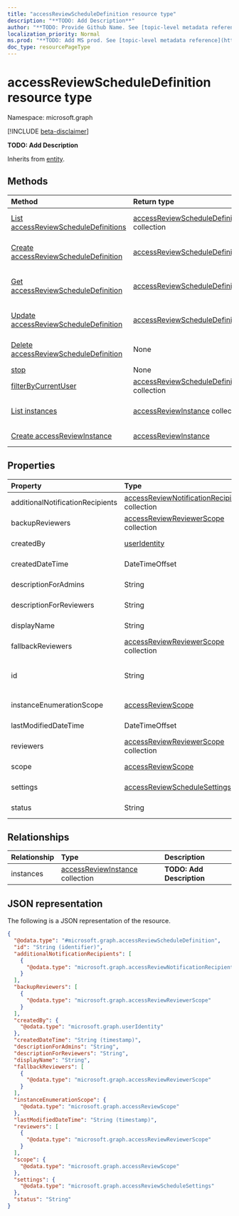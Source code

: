 ```yaml
---
title: "accessReviewScheduleDefinition resource type"
description: "**TODO: Add Description**"
author: "**TODO: Provide Github Name. See [topic-level metadata reference](https://msgo.azurewebsites.net/add/document/guidelines/metadata.html#topic-level-metadata)**"
localization_priority: Normal
ms.prod: "**TODO: Add MS prod. See [topic-level metadata reference](https://msgo.azurewebsites.net/add/document/guidelines/metadata.html#topic-level-metadata)**"
doc_type: resourcePageType
---
```


# accessReviewScheduleDefinition resource type

Namespace: microsoft.graph

[!INCLUDE [beta-disclaimer](../../includes/beta-disclaimer.md)]

**TODO: Add Description**


Inherits from [entity](../resources/entity.md).

## Methods
|Method|Return type|Description|
|:---|:---|:---|
|[List accessReviewScheduleDefinitions](../api/accessreviewscheduledefinition-list.md)|[accessReviewScheduleDefinition](../resources/accessreviewscheduledefinition.md) collection|Get a list of the [accessReviewScheduleDefinition](../resources/accessreviewscheduledefinition.md) objects and their properties.|
|[Create accessReviewScheduleDefinition](../api/accessreviewscheduledefinition-create.md)|[accessReviewScheduleDefinition](../resources/accessreviewscheduledefinition.md)|Create a new [accessReviewScheduleDefinition](../resources/accessreviewscheduledefinition.md) object.|
|[Get accessReviewScheduleDefinition](../api/accessreviewscheduledefinition-get.md)|[accessReviewScheduleDefinition](../resources/accessreviewscheduledefinition.md)|Read the properties and relationships of an [accessReviewScheduleDefinition](../resources/accessreviewscheduledefinition.md) object.|
|[Update accessReviewScheduleDefinition](../api/accessreviewscheduledefinition-update.md)|[accessReviewScheduleDefinition](../resources/accessreviewscheduledefinition.md)|Update the properties of an [accessReviewScheduleDefinition](../resources/accessreviewscheduledefinition.md) object.|
|[Delete accessReviewScheduleDefinition](../api/accessreviewscheduledefinition-delete.md)|None|Deletes an [accessReviewScheduleDefinition](../resources/accessreviewscheduledefinition.md) object.|
|[stop](../api/accessreviewscheduledefinition-stop.md)|None|**TODO: Add Description**|
|[filterByCurrentUser](../api/accessreviewscheduledefinition-filterbycurrentuser.md)|[accessReviewScheduleDefinition](../resources/accessreviewscheduledefinition.md) collection|**TODO: Add Description**|
|[List instances](../api/accessreviewscheduledefinition-list-instances.md)|[accessReviewInstance](../resources/accessreviewinstance.md) collection|Get the accessReviewInstance resources from the instances navigation property.|
|[Create accessReviewInstance](../api/accessreviewscheduledefinition-post-instances.md)|[accessReviewInstance](../resources/accessreviewinstance.md)|Create a new accessReviewInstance object.|

## Properties
|Property|Type|Description|
|:---|:---|:---|
|additionalNotificationRecipients|[accessReviewNotificationRecipientItem](../resources/accessreviewnotificationrecipientitem.md) collection|**TODO: Add Description**|
|backupReviewers|[accessReviewReviewerScope](../resources/accessreviewreviewerscope.md) collection|**TODO: Add Description**|
|createdBy|[userIdentity](../resources/useridentity.md)|**TODO: Add Description**|
|createdDateTime|DateTimeOffset|**TODO: Add Description**|
|descriptionForAdmins|String|**TODO: Add Description**|
|descriptionForReviewers|String|**TODO: Add Description**|
|displayName|String|**TODO: Add Description**|
|fallbackReviewers|[accessReviewReviewerScope](../resources/accessreviewreviewerscope.md) collection|**TODO: Add Description**|
|id|String|**TODO: Add Description** Inherited from [entity](../resources/entity.md).|
|instanceEnumerationScope|[accessReviewScope](../resources/accessreviewscope.md)|**TODO: Add Description**|
|lastModifiedDateTime|DateTimeOffset|**TODO: Add Description**|
|reviewers|[accessReviewReviewerScope](../resources/accessreviewreviewerscope.md) collection|**TODO: Add Description**|
|scope|[accessReviewScope](../resources/accessreviewscope.md)|**TODO: Add Description**|
|settings|[accessReviewScheduleSettings](../resources/accessreviewschedulesettings.md)|**TODO: Add Description**|
|status|String|**TODO: Add Description**|

## Relationships
|Relationship|Type|Description|
|:---|:---|:---|
|instances|[accessReviewInstance](../resources/accessreviewinstance.md) collection|**TODO: Add Description**|

## JSON representation
The following is a JSON representation of the resource.
<!-- {
  "blockType": "resource",
  "keyProperty": "id",
  "@odata.type": "microsoft.graph.accessReviewScheduleDefinition",
  "baseType": "microsoft.graph.entity",
  "openType": false
}
-->
``` json
{
  "@odata.type": "#microsoft.graph.accessReviewScheduleDefinition",
  "id": "String (identifier)",
  "additionalNotificationRecipients": [
    {
      "@odata.type": "microsoft.graph.accessReviewNotificationRecipientItem"
    }
  ],
  "backupReviewers": [
    {
      "@odata.type": "microsoft.graph.accessReviewReviewerScope"
    }
  ],
  "createdBy": {
    "@odata.type": "microsoft.graph.userIdentity"
  },
  "createdDateTime": "String (timestamp)",
  "descriptionForAdmins": "String",
  "descriptionForReviewers": "String",
  "displayName": "String",
  "fallbackReviewers": [
    {
      "@odata.type": "microsoft.graph.accessReviewReviewerScope"
    }
  ],
  "instanceEnumerationScope": {
    "@odata.type": "microsoft.graph.accessReviewScope"
  },
  "lastModifiedDateTime": "String (timestamp)",
  "reviewers": [
    {
      "@odata.type": "microsoft.graph.accessReviewReviewerScope"
    }
  ],
  "scope": {
    "@odata.type": "microsoft.graph.accessReviewScope"
  },
  "settings": {
    "@odata.type": "microsoft.graph.accessReviewScheduleSettings"
  },
  "status": "String"
}
```

